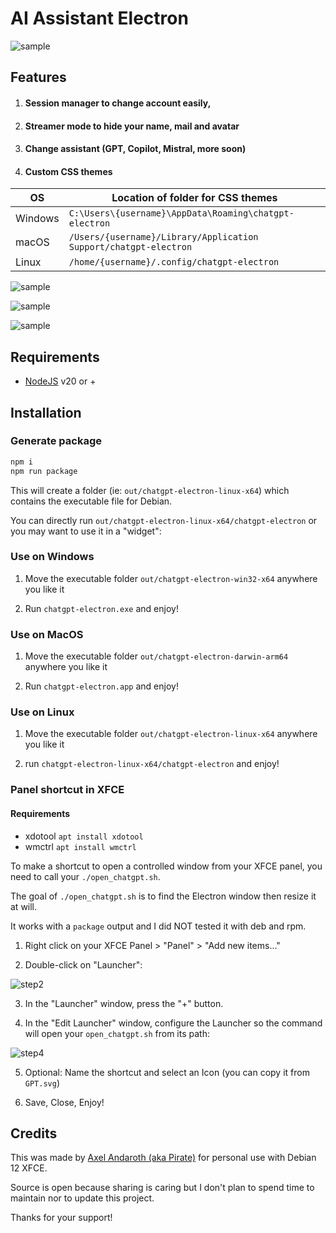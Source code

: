 # AI Assistant Electron

![sample](sample.png)

## Features

1. #### Session manager to change account easily,
2. #### Streamer mode to hide your name, mail and avatar
3. #### Change assistant (GPT, Copilot, Mistral, more soon)
4. #### Custom CSS themes

| OS | Location of folder for CSS themes |
|---|---|
| Windows	| `C:\Users\{username}\AppData\Roaming\chatgpt-electron` |
| macOS	| `/Users/{username}/Library/Application Support/chatgpt-electron` |
| Linux	| `/home/{username}/.config/chatgpt-electron` |

![sample](multi_ai.png)

![sample](multi_sessions.png)

![sample](themes.png)

## Requirements

- [NodeJS](https://nodejs.org) v20 or +

## Installation

### Generate package
```sh
npm i
npm run package
```
This will create a folder (ie: `out/chatgpt-electron-linux-x64`) which contains the executable file for Debian.

You can directly run `out/chatgpt-electron-linux-x64/chatgpt-electron` or you may want to use it in a "widget":

### Use on Windows

1. Move the executable folder `out/chatgpt-electron-win32-x64` anywhere you like it

2. Run `chatgpt-electron.exe` and enjoy!

### Use on MacOS

1. Move the executable folder `out/chatgpt-electron-darwin-arm64` anywhere you like it

2. Run `chatgpt-electron.app` and enjoy!

### Use on Linux

1. Move the executable folder `out/chatgpt-electron-linux-x64` anywhere you like it

2. run `chatgpt-electron-linux-x64/chatgpt-electron` and enjoy!

### Panel shortcut in XFCE

#### Requirements

- xdotool `apt install xdotool`
- wmctrl `apt install wmctrl`

To make a shortcut to open a controlled window from your XFCE panel, you need to call your `./open_chatgpt.sh`.

The goal of `./open_chatgpt.sh` is to find the Electron window then resize it at will. 

It works with a `package` output and I did NOT tested it with deb and rpm.

1. Right click on your XFCE Panel > "Panel" > "Add new items..."

2. Double-click on "Launcher":

![step2](shortcut1.png)

3. In the "Launcher" window, press the "+" button.

4. In the "Edit Launcher" window, configure the Launcher so the command will open your `open_chatgpt.sh` from its path:

![step4](shortcut2.png)

5. Optional: Name the shortcut and select an Icon (you can copy it from `GPT.svg`)

6. Save, Close, Enjoy!

## Credits

This was made by [Axel Andaroth (aka Pirate)](https://anda.ninja) for personal use with Debian 12 XFCE.

Source is open because sharing is caring but I don't plan to spend time to maintain nor to update this project. 

Thanks for your support!

